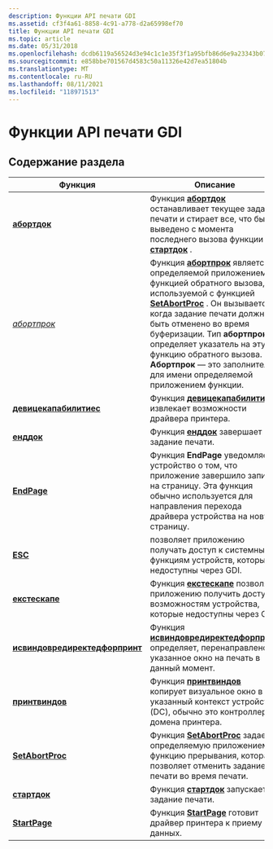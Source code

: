 ```yaml
---
description: Функции API печати GDI
ms.assetid: cf3f4a61-8858-4c91-a778-d2a65998ef70
title: Функции API печати GDI
ms.topic: article
ms.date: 05/31/2018
ms.openlocfilehash: dcdb6119a56524d3e94c1c1e35f3f1a95bfb86d6e9a23343b07d4250bfc178eb
ms.sourcegitcommit: e858bbe701567d4583c50a11326e42d7ea51804b
ms.translationtype: MT
ms.contentlocale: ru-RU
ms.lasthandoff: 08/11/2021
ms.locfileid: "118971513"
---
```

# <a name="gdi-print-api-functions"></a>Функции API печати GDI

## <a name="in-this-section"></a>Содержание раздела



| Функция                                                                    | Описание                                                                                                                                                                                                                                                                                                                                                                    |
|-----------------------------------------------------------------------------|--------------------------------------------------------------------------------------------------------------------------------------------------------------------------------------------------------------------------------------------------------------------------------------------------------------------------------------------------------------------------------|
| [**абортдок**](/windows/desktop/api/Wingdi/nf-wingdi-abortdoc)<br/>                                     | Функция [**абортдок**](/windows/desktop/api/wingdi/nf-wingdi-abortdoc) останавливает текущее задание печати и стирает все, что было выведено с момента последнего вызова функции [**стартдок**](/windows/desktop/api/Wingdi/nf-wingdi-startdoca) .<br/>                                                                                                                                                                                                 |
| [*абортпрок*](/windows/desktop/api/Wingdi/nc-wingdi-abortproc)<br/>                                     | Функция [**абортпрок**](/windows/desktop/api/wingdi/nc-wingdi-abortproc) является определяемой приложением функцией обратного вызова, используемой с функцией [**SetAbortProc**](/windows/desktop/api/Wingdi/nf-wingdi-setabortproc) . Он вызывается, когда задание печати должно быть отменено во время буферизации. Тип **абортпрок** определяет указатель на эту функцию обратного вызова. **Абортпрок** — это заполнитель для имени определяемой приложением функции.<br/> |
| [**девицекапабилитиес**](/windows/desktop/api/WinGdi/nf-wingdi-devicecapabilitiesa)<br/>                 | Функция [**девицекапабилитиес**](/windows/desktop/api/wingdi/nf-wingdi-devicecapabilitiesa) извлекает возможности драйвера принтера.<br/>                                                                                                                                                                                                                                                       |
| [**енддок**](/windows/desktop/api/Wingdi/nf-wingdi-enddoc)<br/>                                         | Функция [**енддок**](/windows/desktop/api/wingdi/nf-wingdi-enddoc) завершает задание печати.<br/>                                                                                                                                                                                                                                                                                                             |
| [**EndPage**](/windows/desktop/api/Wingdi/nf-wingdi-endpage)<br/>                                       | Функция **EndPage** уведомляет устройство о том, что приложение завершило запись на страницу. Эта функция обычно используется для направления перехода драйвера устройства на новую страницу.<br/>                                                                                                                                                                             |
| [**ESC**](/windows/desktop/api/Wingdi/nf-wingdi-escape)<br/>                                         | позволяет приложению получать доступ к системным функциям устройств, которые недоступны через GDI.<br/>                                                                                                                                                                                                                                                         |
| [**екстескапе**](/windows/desktop/api/Wingdi/nf-wingdi-extescape)<br/>                                   | Функция [**екстескапе**](/windows/desktop/api/wingdi/nf-wingdi-extescape) позволяет приложению получить доступ к возможностям устройства, которые недоступны через GDI.<br/>                                                                                                                                                                                                                                |
| [**исвиндовредиректедфорпринт**](iswindowredirectedforprint.md)<br/> | Функция [**исвиндовредиректедфорпринт**](iswindowredirectedforprint.md) определяет, перенаправлено ли указанное окно на печать в данный момент.<br/>                                                                                                                                                                                                         |
| [**принтвиндов**](/windows/desktop/api/Winuser/nf-winuser-printwindow)<br/>                               | Функция [**принтвиндов**](/windows/desktop/api/winuser/nf-winuser-printwindow) копирует визуальное окно в указанный контекст устройства (DC), обычно это контроллер домена принтера.<br/>                                                                                                                                                                                                                              |
| [**SetAbortProc**](/windows/desktop/api/Wingdi/nf-wingdi-setabortproc)<br/>                             | Функция [**SetAbortProc**](/windows/desktop/api/wingdi/nf-wingdi-setabortproc) задает определяемую приложением функцию прерывания, которая позволяет отменить задание печати во время печати.<br/>                                                                                                                                                                                                               |
| [**стартдок**](/windows/desktop/api/Wingdi/nf-wingdi-startdoca)<br/>                                     | Функция [**стартдок**](/windows/desktop/api/wingdi/nf-wingdi-startdoca) запускает задание печати.<br/>                                                                                                                                                                                                                                                                                                       |
| [**StartPage**](/windows/desktop/api/Wingdi/nf-wingdi-startpage)<br/>                                   | Функция [**StartPage**](/windows/desktop/api/wingdi/nf-wingdi-startpage) готовит драйвер принтера к приему данных.<br/>                                                                                                                                                                                                                                                                             |



 

 

